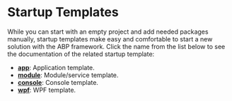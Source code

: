 ﻿# Startup Templates

While you can start with an empty project and add needed packages manually, startup templates make easy and comfortable to start a new solution with the ABP framework. Click the name from the list below to see the documentation of the related startup template:

* [**app**](Application.md): Application template.
* [**module**](Module.md): Module/service template.
* [**console**](Console.md): Console template.
* [**wpf**](WPF.md): WPF template.
